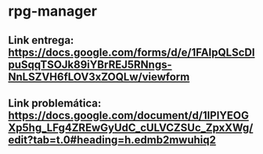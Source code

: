 # rpg-manager

## Link entrega: https://docs.google.com/forms/d/e/1FAIpQLScDlpuSqqTSOJk89iYBrREJ5RNngs-NnLSZVH6fLOV3xZOQLw/viewform

## Link problemática: https://docs.google.com/document/d/1IPlYEOGXp5hg_LFg4ZREwGyUdC_cULVCZSUc_ZpxXWg/edit?tab=t.0#heading=h.edmb2mwuhiq2
